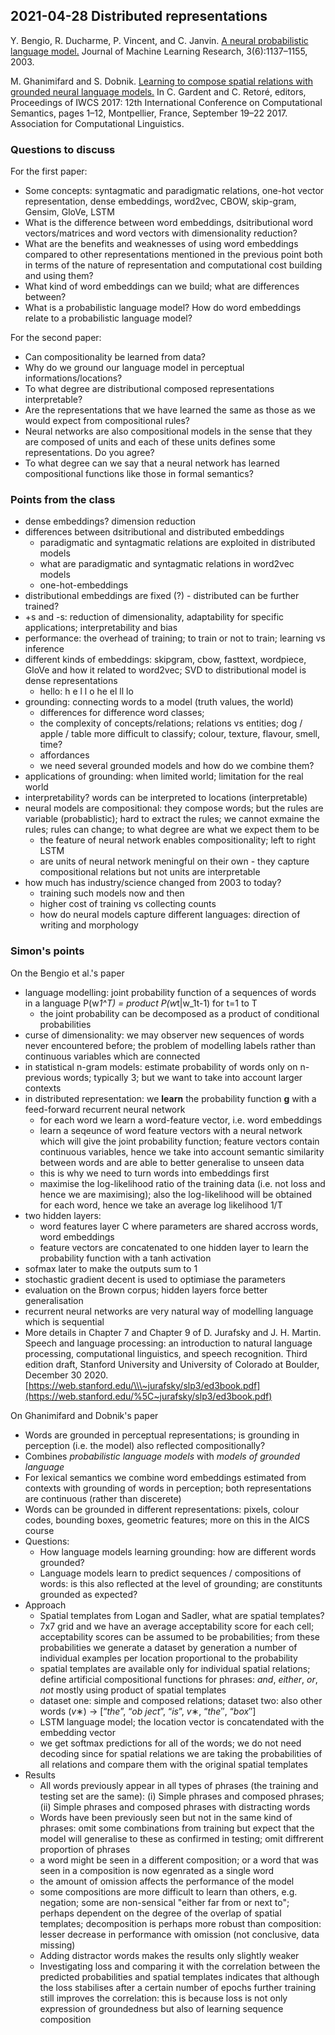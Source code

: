 ## 2021-04-28 Distributed representations

Y. Bengio, R. Ducharme, P. Vincent, and C. Janvin. [A neural probabilistic language model.](https://www.jmlr.org/papers/volume3/bengio03a/bengio03a.pdf) Journal of Machine Learning Research, 3(6):1137–1155, 2003.

M. Ghanimifard and S. Dobnik. [Learning to compose spatial relations with grounded neural language models.](https://gup.ub.gu.se/publication/257763?lang=en) In C. Gardent and C. Retoré, editors, Proceedings of IWCS 2017: 12th International Conference on Computational Semantics, pages 1–12, Montpellier, France, September 19–22 2017. Association for Computational Linguistics.

### Questions to discuss

For the first paper:

* Some concepts: syntagmatic and paradigmatic relations, one-hot vector representation, dense embeddings, word2vec, CBOW, skip-gram, Gensim, GloVe, LSTM
* What is the difference between word embeddings, dsitributional word vectors/matrices and word vectors with dimensionality reduction?
* What are the benefits and weaknesses of using word embeddings compared to other representations mentioned in the previous point both in terms of the nature of representation and computational cost building and using them?
* What kind of word embeddings can we build; what are differences between?
* What is a probabilistic language model? How do word embeddings relate to a probabilistic language model?

For the second paper:

* Can compositionality be learned from data?
* Why do we ground our language model in perceptual informations/locations?
* To what degree are distributional composed representations interpretable?
* Are the representations that we have learned the same as those as we would expect from compositional rules?
* Neural networks are also compositional models in the sense that they are composed of units and each of these units defines some representations. Do you agree?
* To what degree can we say that a neural network has learned compositional functions like those in formal semantics?

### Points from the class

* dense embeddings? dimension reduction
* differences between dsitributional and distributed embeddings
  * paradigmatic and syntagmatic relations are exploited in distributed models
  * what are paradigmatic and syntagmatic relations in word2vec models
  * one-hot-embeddings
* distributional embeddings are fixed (?) - distributed can be further trained?
* \+s and -s: reduction of dimensionality, adaptability for specific applications; interpretability and bias
* performance: the overhead of training; to train or not to train; learning vs inference
* different kinds of embeddings: skipgram, cbow, fasttext, wordpiece, GloVe and how it related to word2vec; SVD to distributional model is dense representations
  * hello: h e l l o he el ll lo
* grounding: connecting words to a model (truth values, the world)
  * differences for difference word classes;
  * the complexity of concepts/relations; relations vs entities; dog / apple / table more difficult to classify; colour, texture, flavour, smell, time?
  * affordances
  * we need several grounded models and how do we combine them?
* applications of grounding: when limited world; limitation for the real world
* interpretability? words can be interpreted to locations (interpretable)
* neural models are compositional: they compose words; but the rules are variable (probablistic); hard to extract the rules; we cannot exmaine the rules; rules can change; to what degree are what we expect them to be
  * the feature of neural network enables compositionality; left to right LSTM
  * are units of neural network meningful on their own - they capture compositional relations but not units are interpretable
* how much has industry/science changed from 2003 to today?
  * training such models now and then
  * higher cost of training vs collecting counts
  * how do neural models capture different languages: direction of writing and morphology

### Simon's points

On the Bengio et al.'s paper

* language modelling: joint probability function of a sequences of words in a language P(w*1^T) = product P(w*t|w_1t-1) for t=1 to T
  * the joint probability can be decomposed as a product of conditional probabilities
* curse of dimensionality: we may observer new sequences of words never encountered before; the problem of modelling labels rather than continuous variables which are connected
* in statistical n-gram models: estimate probability of words only on n-previous words; typically 3; but we want to take into account larger contexts
* in distributed representation: we **learn** the probability function **g** with a feed-forward recurrent neural network
  * for each word we learn a word-feature vector, i.e. word embeddings
  * learn a seqeunce of word feature vectors with a neural network which will give the joint probability function; feature vectors contain continuous variables, hence we take into account semantic similarity between words and are able to better generalise to unseen data
  * this is why we need to turn words into embeddings first
  * maximise the log-likelihood ratio of the training data (i.e. not loss and hence we are maximising); also the log-likelihood will be obtained for each word, hence we take an average log likelihood 1/T
* two hidden layers:
  * word features layer C where parameters are shared accross words, word embeddings
  * feature vectors are concatenated to one hidden layer to learn the probability function with a tanh activation
* sofmax later to make the outputs sum to 1
* stochastic gradient decent is used to optimiase the parameters
* evaluation on the Brown corpus; hidden layers force better generalisation
* recurrent neural networks are very natural way of modelling language which is sequential
* More details in Chapter 7 and Chapter 9 of D. Jurafsky and J. H. Martin. Speech and language processing: an introduction to natural language processing, computational linguistics, and speech recognition. Third edition draft, Stanford University and University of Colorado at Boulder, December 30 2020. [https://web.stanford.edu/\\\~jurafsky/slp3/ed3book.pdf](https://web.stanford.edu/%5C~jurafsky/slp3/ed3book.pdf)

On Ghanimifard and Dobnik's paper

* Words are grounded in perceptual representations; is grounding in perception (i.e. the model) also reflected compositionally?
* Combines *probabilistic language models* with *models of grounded language*
* For lexical semantics we combine word embeddings estimated from contexts with grounding of words in perception; both representations are continuous (rather than discerete)
* Words can be grounded in different representations: pixels, colour codes, bounding boxes, geometric features; more on this in the AICS course
* Questions:
  * How language models learning grounding: how are different words grounded?
  * Language models learn to predict sequences / compositions of words: is this also reflected at the level of grounding; are constitunts grounded as expected?
* Approach
  * Spatial templates from Logan and Sadler, what are spatial templates?
  * 7x7 grid and we have an average acceptability score for each cell; acceptability scores can be assumed to be probabilities; from these probabilities we generate a dataset by generation a number of individual examples per location proportional to the probability
  * spatial templates are available only for individual spatial relations; define artificial compositional functions for phrases: *and*, *either*, *or*, *not* mostly using product of spatial templates
  * dataset one: simple and composed relations; dataset two: also other words (*v*∗) → [“*the*”, “*ob ject*”, “*is*”, *v*∗, “*the*′′, “*box*′′]
  * LSTM language model; the location vector is concatendated with the embedding vector
  * we get softmax predictions for all of the words; we do not need decoding since for spatial relations we are taking the probabilities of all relations and compare them with the original spatial templates
* Results
  * All words previously appear in all types of phrases (the training and testing set are the same): (i) Simple phrases and composed phrases; (ii) Simple phrases and composed phrases with distracting words
  * Words have been previously seen but not in the same kind of phrases: omit some combinations from training but expect that the model will generalise to these as confirmed in testing; omit diffrerent proportion of phrases
  * a word might be seen in a different composition; or a word that was seen in a composition is now egenrated as a single word
  * the amount of omission affects the performance of the model
  * some compositions are more difficult to learn than others, e.g. negation; some are non-sensical "either far from or next to"; perhaps dependent on the degree of the overlap of spatial templates; decomposition is perhaps more robust than composition: lesser decrease in performance with omission (not conclusive, data missing)
  * Adding distractor words makes the results only slightly weaker
  * Investigating loss and comparing it with the correlation between the predicted probabilities and spatial templates indicates that although the loss stabilises after a certain number of epochs further training still improves the correlation: this is because loss is not only expression of groundedness but also of learning sequence composition